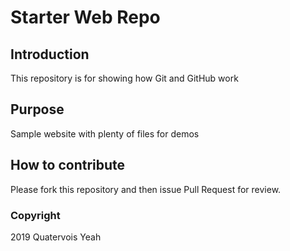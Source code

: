 # Starter Web Repo

## Introduction

This repository is for showing how Git and GitHub work

## Purpose

Sample website with plenty of files for demos

## How to contribute

Please fork this repository and then issue Pull Request for review.

### Copyright

2019 Quatervois Yeah
